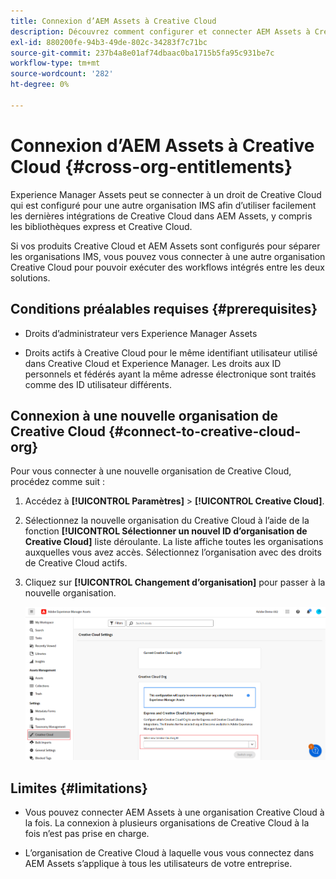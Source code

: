 ```yaml
---
title: Connexion d’AEM Assets à Creative Cloud
description: Découvrez comment configurer et connecter AEM Assets à Creative Cloud. Connectez-vous à un droit de Creative Cloud qui est fourni à une autre organisation IMS pour utiliser facilement les dernières intégrations de Creative Cloud dans AEM Assets, y compris les bibliothèques express et Creative Cloud.
exl-id: 880200fe-94b3-49de-802c-34283f7c71bc
source-git-commit: 237b4a8e01af74dbaac0ba1715b5fa95c931be7c
workflow-type: tm+mt
source-wordcount: '282'
ht-degree: 0%

---
```


# Connexion d’AEM Assets à Creative Cloud  {#cross-org-entitlements}

Experience Manager Assets peut se connecter à un droit de Creative Cloud qui est configuré pour une autre organisation IMS afin d’utiliser facilement les dernières intégrations de Creative Cloud dans AEM Assets, y compris les bibliothèques express et Creative Cloud.

Si vos produits Creative Cloud et AEM Assets sont configurés pour séparer les organisations IMS, vous pouvez vous connecter à une autre organisation Creative Cloud pour pouvoir exécuter des workflows intégrés entre les deux solutions.

## Conditions préalables requises {#prerequisites}

* Droits d’administrateur vers Experience Manager Assets

* Droits actifs à Creative Cloud pour le même identifiant utilisateur utilisé dans Creative Cloud et Experience Manager. Les droits aux ID personnels et fédérés ayant la même adresse électronique sont traités comme des ID utilisateur différents.

## Connexion à une nouvelle organisation de Creative Cloud {#connect-to-creative-cloud-org}

Pour vous connecter à une nouvelle organisation de Creative Cloud, procédez comme suit :

1. Accédez à **[!UICONTROL Paramètres]** > **[!UICONTROL Creative Cloud]**.

1. Sélectionnez la nouvelle organisation du Creative Cloud à l’aide de la fonction **[!UICONTROL Sélectionner un nouvel ID d’organisation de Creative Cloud]** liste déroulante. La liste affiche toutes les organisations auxquelles vous avez accès. Sélectionnez l’organisation avec des droits de Creative Cloud actifs.

1. Cliquez sur **[!UICONTROL Changement d’organisation]** pour passer à la nouvelle organisation.

   ![Droits inter-organisations](assets/cross-org-entitlements.png)

## Limites {#limitations}

* Vous pouvez connecter AEM Assets à une organisation Creative Cloud à la fois. La connexion à plusieurs organisations de Creative Cloud à la fois n’est pas prise en charge.

* L’organisation de Creative Cloud à laquelle vous vous connectez dans AEM Assets s’applique à tous les utilisateurs de votre entreprise.
